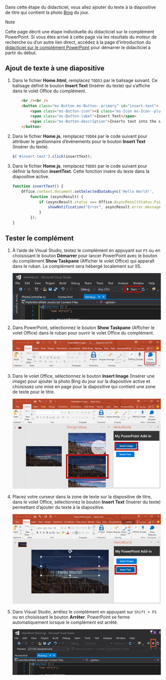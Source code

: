 Dans cette étape du didacticiel, vous allez ajouter du texte à la diapositive de titre qui contient la photo [Bing](https://www.bing.com) du jour.

> [!NOTE]
> Cette page décrit une étape individuelle du didacticiel sur le complément PowerPoint. Si vous êtes arrivé à cette page via les résultats du moteur de recherche ou d’un autre lien direct, accédez à la page d’introduction du [didacticiel sur le complément PowerPoint](../tutorials/powerpoint-tutorial.yml) pour démarrer le didacticiel à partir du début.

## <a name="add-text-to-a-slide"></a>Ajout de texte à une diapositive 

1. Dans le fichier **Home.html**, remplacez `TODO3` par le balisage suivant. Ce balisage définit le bouton **Insert Text** (Insérer du texte) qui s’affiche dans le volet Office du complément.

    ```html
        <br /><br />
        <button class="ms-Button ms-Button--primary" id="insert-text">
            <span class="ms-Button-icon"><i class="ms-Icon ms-Icon--plus"></i></span>
            <span class="ms-Button-label">Insert Text</span>
            <span class="ms-Button-description">Inserts text into the slide.</span>
        </button>
    ```

2. Dans le fichier **Home.js**, remplacez `TODO4` par le code suivant pour attribuer le gestionnaire d’événements pour le bouton **Insert Text** (Insérer du texte).

    ```js
    $('#insert-text').click(insertText);
    ```

3. Dans le fichier **Home.js**, remplacez `TODO5` par le code suivant pour définir la fonction **insertText**. Cette fonction insère du texte dans la diapositive active.

    ```js
    function insertText() {
        Office.context.document.setSelectedDataAsync('Hello World!',
            function (asyncResult) {
                if (asyncResult.status === Office.AsyncResultStatus.Failed) {
                    showNotification("Error", asyncResult.error.message);
                }
            });
    }
    ```

## <a name="test-the-add-in"></a>Tester le complément

1. À l’aide de Visual Studio, testez le complément en appuyant sur `F5` ou en choisissant le bouton **Démarrer** pour lancer PowerPoint avec le bouton du complément **Show Taskpane** (Afficher le volet Office) qui apparaît dans le ruban. Le complément sera hébergé localement sur IIS.

    ![Capture d’écran de Visual Studio avec le bouton Démarrer mis en évidence](../images/powerpoint-tutorial-start.png)

2. Dans PowerPoint, sélectionnez le bouton **Show Taskpane** (Afficher le volet Office) dans le ruban pour ouvrir le volet Office du complément.

    ![Capture d’écran de Visual Studio avec le bouton Show Taskpane (Afficher le volet Office) mis en évidence dans le ruban Accueil](../images/powerpoint-tutorial-show-taskpane-button.png)

3. Dans le volet Office, sélectionnez le bouton **Insert Image** (Insérer une image) pour ajouter la photo Bing du jour sur la diapositive active et choisissez une mise en page pour la diapositive qui contient une zone de texte pour le titre.

    ![Capture d’écran du complément PowerPoint avec le bouton Insérer une image mis en évidence](../images/powerpoint-tutorial-insert-image-slide-design.png)

4. Placez votre curseur dans la zone de texte sur la diapositive de titre, dans le volet Office, sélectionnez le bouton **Insert Text** (Insérer du texte) permettant d’ajouter du texte à la diapositive.

    ![Capture d’écran du complément PowerPoint avec le bouton Insert Text (Insérer du texte) sélectionné](../images/powerpoint-tutorial-insert-text.png)


5. Dans Visual Studio, arrêtez le complément en appuyant sur `Shift + F5` ou en choisissant le bouton **Arrêter**. PowerPoint se ferme automatiquement lorsque le complément est arrêté.

    ![Capture d’écran de Visual Studio avec le bouton Arrêter mis en évidence](../images/powerpoint-tutorial-stop.png)